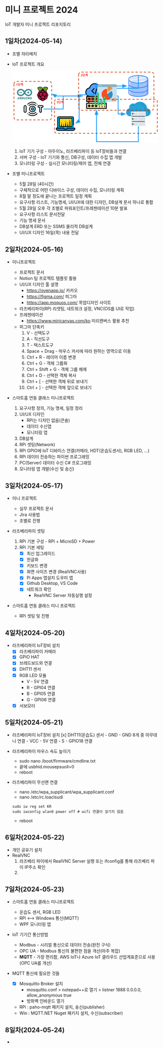 # 미니 프로젝트 2024
IoT 개발자 미니 프로젝트 리포지토리

## 1일차(2024-05-14)
- 조별 자리배치
- IoT 프로젝트 개요

    ![IoT프로젝트](https://raw.githubusercontent.com/Hwangji99/miniprojects-2024/main/images/mp001.png)

    1. IoT 기기 구성 - 아두이노, 라즈베리파이 등 IoT장비들과 연결
    2. 서버 구성 - IoT 기기와 통신, DB구성, 데이터 수집 앱 개발
    3. 모니터링 구성 - 실시간 모니터링/제어 앱, 전체 연결

- 조별 미니프로젝트
    - 5월 28일 (40시간)
    - 구체적으로 어떤 디바이스 구성, 데이터 수집, 모니터링 계획
    - 8월 말 정도에 끝나는 프로젝트 일정 계획
    - 요구사항 리스트, 기능명세, UI/UX에 대한 디자인, DB설계 문서 하나로 통합
    - 5월 28일 오후 각 조별로 파워포인트/프레젠테이션 10분 발표
    - 요구사항 리스트 문서전달
    - 기능 명세 문서
    - DB설계 ERD 또는 SSMS 물리적 DB설계
    - UI/UX 디자인 16일(목) 내용 전달

## 2일차(2024-05-16)
- 미니프로젝트
    - 프로젝트 문서
    - Notion 팀 프로젝트 템플릿 활용
    - UI/UX 디자인 툴 설명
        - https://ovenapp.io/ 카카오
        - https://figma.com/ 피그마
        - https://app.moquos.com/ 목업디자인 사이트
    - 라즈베리파이(RP) 리셋팅, 네트워크 설정, VNC(OS를 UI로 작업)
    - 프레젠테이션
        - https://www.miricanvas.com/ko 미리캔버스 활용 추천
    - 피그마 단축키
       1. V - 선택도구
       2. A - 직선도구
       3. T - 텍스트도구
       4. Space + Drag - 마우스 커서에 따라 원하는 영역으로 이동
       5. Ctrl + R - 레이어 이름 변경
       6. Ctrl + G - 객체 그룹화
       7. Ctrl + Shift + G - 객체 그룹 해제
       8. Ctrl + D - 선택한 객체 복사
       9. Ctrl + [ - 선택한 객체 뒤로 보내기
       10. Ctrl + ] - 선택한 객체 앞으로 보내기

- 스마트홈 연동 클래스 미니프로젝트
    1. 요구사항 정의, 기능 명세, 일정 정리
    2. UI/UX 디자인
        - RPi는 디자인 없음(콘솔)
        - 데이터 수신앱
        - 모니터링 앱
    3. DB설계
    4. RPi 셋팅(Network)
    5. RPi GPIO에 IoT 디바이스 연결(카메라, HDT(온습도센서), RGB LED, ...)
    6. RPi 데이터 전송하는 파이썬 프로그래밍
    7. PC(Server) 데이터 수신 C# 프로그래밍
    8. 모니터링 앱 개발(수신 및 송신)

## 3일차(2024-05-17)
- 미니 프로젝트
    - 실무 프로젝트 문서
    - Jira 사용법
    - 조별로 진행

- 라즈베리파이 셋팅
    1. RPi 기본 구성 - RPi + MicroSD + Power
    2. RPi 기본 세팅
        - [x] 최신 업그레이드
        - [x] 한글화
        - [x] 키보드 변경
        - [x] 화면 사이즈 변경 (RealVNC사용)
        - [x] Pi Apps 앱설치 도우미 앱
        - [x] Github Desktop, VS Code
        - [x] 네트워크 확인
            - RealVNC Server 자동실행 설정

- 스마트홈 연동 클래스 미니 프로젝트
    - RPi 셋팅 및 진행

## 4일차(2024-05-20)
- 라즈베리파이 IoT장비 설치
    - [x] 라즈베리파이 카메라
    - [x] GPIO HAT
    - [x] 브레드보드와 연결
    - [x] DHT11 센서
    - [x] RGB LED 모듈
        - V - 5V 연결
        - R - GPI04 연결
        - B - GPI05 연결
        - G - GPI06 연결
    - [x] 서보모터

## 5일차(2024-05-21)
- 라즈베리파이 IoT장비 설치
    [x] DHT11(온습도) 센서
        - GND - GND 8개 중 아무데나 연결
        - VCC - 5V 연결
        - S - GPIO18 연결

- 라즈베리파이 마우스 속도 높이기
    - sudo nano /boot/firmware/cmdline.txt
    - 끝에 usbhid.mousepsuoll=0
    - reboot

- 라즈베리파이 무선랜 연결
    - nano /etc/wpa_supplicant/wpa_supplicant.conf
    - nano /etc/rc.loaclsudi
    ```shell
    sudo iw reg set KR
    sudo iwconfig wlan0 power off # wifi 연결이 끊기지 않음
    ```
    
    - reboot

## 6일차(2024-05-22)
- 개인 공유기 설치
- RealVNC
    1. 라즈베리 파이에서 RealVNC Server 실행 또는 ifconfig를 통해 라즈베리 파이 IP주소 확인
    2. 

## 7일차(2024-05-23)
- 스마트홈 연동 클래스 미니프로젝트
    - 온습도 센서, RGB LED
    - RPi <--> Windows 통신(MQTT)
    - WPF 모니터링 앱

- IoT 기기간 통신방법
    - Modbus - 시리얼 통신으로 데이터 전송(완전 구식)
    - OPC UA - Modbus 통신의 불편한 점을 개선(아주 복잡)
    - **MQTT** - 가장 편리함, AWS IoT나 Azure IoT 클라우드 산업계표준으로 사용(OPC UA를 개선)

- MQTT 통신에 필요한 것들
    - [x] Mosquitto Broker 설치
        - mosquitto.conf > notepad++로 열기 > listner 1888 0.0.0.0,  allow_anonymous true
        - 방화벽 인바운드 열기
    - RPi : paho-mqtt 패키지 설치, 송신(publisher)
    - Win : MQTT.NET Nuget 패키지 설치, 수신(subscriber)

## 8일차(2024-05-24)
- 

